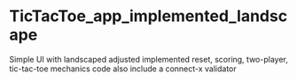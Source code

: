 # TicTacToe_app_implemented_landscape
Simple UI with landscaped adjusted implemented reset, scoring, two-player, tic-tac-toe mechanics code 
also include a connect-x validator
